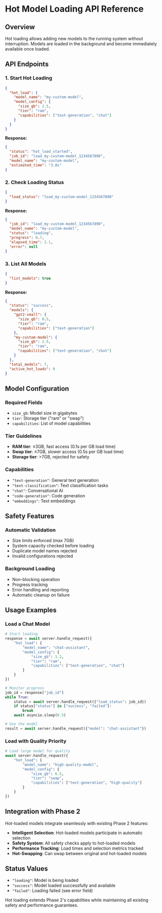 # Hot Model Loading API Reference

## Overview
Hot loading allows adding new models to the running system without interruption. Models are loaded in the background and become immediately available once loaded.

## API Endpoints

### 1. Start Hot Loading
```json
{
  "hot_load": {
    "model_name": "my-custom-model",
    "model_config": {
      "size_gb": 2.5,
      "tier": "ram",
      "capabilities": ["text-generation", "chat"]
    }
  }
}
```

**Response:**
```json
{
  "status": "hot_load_started",
  "job_id": "load_my-custom-model_1234567890",
  "model_name": "my-custom-model",
  "estimated_time": "3.8s"
}
```

### 2. Check Loading Status
```json
{
  "load_status": "load_my-custom-model_1234567890"
}
```

**Response:**
```json
{
  "job_id": "load_my-custom-model_1234567890",
  "model_name": "my-custom-model",
  "status": "loading",
  "progress": 0.7,
  "elapsed_time": 2.1,
  "error": null
}
```

### 3. List All Models
```json
{
  "list_models": true
}
```

**Response:**
```json
{
  "status": "success",
  "models": {
    "gpt2-small": {
      "size_gb": 0.5,
      "tier": "ram",
      "capabilities": ["text-generation"]
    },
    "my-custom-model": {
      "size_gb": 2.5,
      "tier": "ram", 
      "capabilities": ["text-generation", "chat"]
    }
  },
  "total_models": 7,
  "active_hot_loads": 0
}
```

## Model Configuration

### Required Fields
- `size_gb`: Model size in gigabytes
- `tier`: Storage tier ("ram" or "swap")
- `capabilities`: List of model capabilities

### Tier Guidelines
- **RAM tier**: ≤3GB, fast access (0.1s per GB load time)
- **Swap tier**: ≤7GB, slower access (0.5s per GB load time)
- **Storage tier**: >7GB, rejected for safety

### Capabilities
- `"text-generation"`: General text generation
- `"text-classification"`: Text classification tasks
- `"chat"`: Conversational AI
- `"code-generation"`: Code generation
- `"embeddings"`: Text embeddings

## Safety Features

### Automatic Validation
- Size limits enforced (max 7GB)
- System capacity checked before loading
- Duplicate model names rejected
- Invalid configurations rejected

### Background Loading
- Non-blocking operation
- Progress tracking
- Error handling and reporting
- Automatic cleanup on failure

## Usage Examples

### Load a Chat Model
```python
# Start loading
response = await server.handle_request({
    "hot_load": {
        "model_name": "chat-assistant",
        "model_config": {
            "size_gb": 1.2,
            "tier": "ram",
            "capabilities": ["text-generation", "chat"]
        }
    }
})

# Monitor progress
job_id = response["job_id"]
while True:
    status = await server.handle_request({"load_status": job_id})
    if status["status"] in ["success", "failed"]:
        break
    await asyncio.sleep(0.5)

# Use the model
result = await server.handle_request({"model": "chat-assistant"})
```

### Load with Quality Priority
```python
# Load large model for quality
await server.handle_request({
    "hot_load": {
        "model_name": "high-quality-model",
        "model_config": {
            "size_gb": 6.5,
            "tier": "swap",
            "capabilities": ["text-generation", "high-quality"]
        }
    }
})
```

## Integration with Phase 2

Hot-loaded models integrate seamlessly with existing Phase 2 features:

- **Intelligent Selection**: Hot-loaded models participate in automatic selection
- **Safety System**: All safety checks apply to hot-loaded models
- **Performance Tracking**: Load times and selection metrics tracked
- **Hot-Swapping**: Can swap between original and hot-loaded models

## Status Values

- `"loading"`: Model is being loaded
- `"success"`: Model loaded successfully and available
- `"failed"`: Loading failed (see error field)

Hot loading extends Phase 2's capabilities while maintaining all existing safety and performance guarantees.

